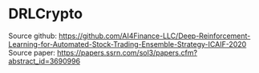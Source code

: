 # DRLCrypto
Source github: https://github.com/AI4Finance-LLC/Deep-Reinforcement-Learning-for-Automated-Stock-Trading-Ensemble-Strategy-ICAIF-2020
Source paper: https://papers.ssrn.com/sol3/papers.cfm?abstract_id=3690996
